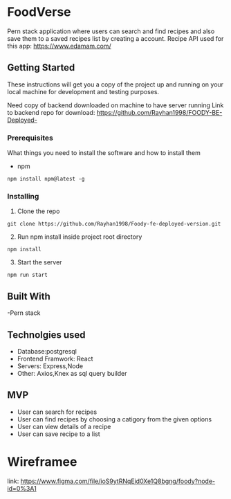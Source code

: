 # FoodVerse

Pern stack application where users can search and find recipes and also save them to a saved recipes list by creating a account.
Recipe API used for this app: https://www.edamam.com/

## Getting Started

These instructions will get you a copy of the project up and running on your local machine for development and testing purposes.

Need copy of backend downloaded on machine to have server running
Link to backend repo for download: https://github.com/Rayhan1998/FOODY-BE-Deployed-

### Prerequisites

What things you need to install the software and how to install them

- npm

```
npm install npm@latest -g
```

### Installing

1. Clone the repo

```
git clone https://github.com/Rayhan1998/Foody-fe-deployed-version.git
```

2. Run npm install inside project root directory

```
npm install
```

3. Start the server

```
npm run start
```

## Built With

-Pern stack

## Technolgies used

- Database:postgresql
- Frontend Framwork: React
- Servers: Express,Node
- Other: Axios,Knex as sql query builder

## MVP

- User can search for recipes
- User can find recipes by choosing a catigory from the given options
- User can view details of a recipe
- User can save recipe to a list

# Wireframee

link: https://www.figma.com/file/ioS9ytRNqEid0Xe1Q8bgng/foody?node-id=0%3A1

```

```
